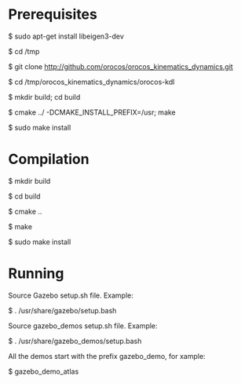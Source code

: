 Prerequisites
==

$ sudo apt-get install libeigen3-dev

$ cd /tmp

$ git clone http://github.com/orocos/orocos_kinematics_dynamics.git

$ cd /tmp/orocos_kinematics_dynamics/orocos-kdl

$ mkdir build; cd build

$ cmake ../ -DCMAKE_INSTALL_PREFIX=/usr; make 

$ sudo make install


Compilation
==

$ mkdir build

$ cd build

$ cmake ..

$ make

$ sudo make install

Running
==
Source Gazebo setup.sh file. Example:

$ . /usr/share/gazebo/setup.bash

Source gazebo_demos setup.sh file. Example:

$ . /usr/share/gazebo_demos/setup.bash

All the demos start with the prefix gazebo_demo, for xample:

$ gazebo_demo_atlas
